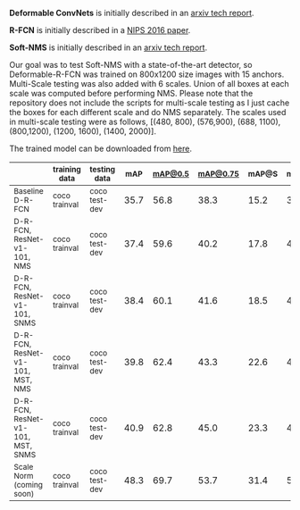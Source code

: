**Deformable ConvNets** is initially described in an [arxiv tech report](https://arxiv.org/abs/1703.06211).

**R-FCN** is initially described in a [NIPS 2016 paper](https://arxiv.org/abs/1605.06409).

**Soft-NMS** is initially described in an [arxiv tech report](https://arxiv.org/abs/1704.04503).

Our goal was to test Soft-NMS with a state-of-the-art detector, so Deformable-R-FCN was trained on 800x1200 size images with 15 anchors. Multi-Scale testing was also added with 6 scales. Union of all boxes at each scale was computed before performing NMS. Please note that the repository does not include the scripts for multi-scale testing as I just cache the boxes for each different scale and do NMS separately. The scales used in multi-scale testing were as follows, [(480, 800), (576,900), (688, 1100), (800,1200), (1200, 1600), (1400, 2000)]. 

The trained model can be downloaded from [here](https://drive.google.com/file/d/0B6T5quL13CdHZ3ZrRVNjcnFmZk0).

|                                 | <sub>training data</sub> | <sub>testing data</sub>  | <sub>mAP</sub>  | <sub>mAP@0.5</sub> | <sub>mAP@0.75</sub>| <sub>mAP@S</sub> | <sub>mAP@M</sub> | <sub>mAP@L</sub> | <sub>Recall</sub> |
|---------------------------------|---------------|---------------|------|---------|---------|-------|-------|-------|-------|
| <sub>Baseline D-R-FCN</sub> | <sub>coco trainval</sub> | <sub>coco test-dev</sub> | 35.7 | 56.8    | 38.3    | 15.2  | 38.8  | 51.5  |
| <sub>D-R-FCN, ResNet-v1-101, NMS</sub> | <sub>coco trainval</sub> | <sub>coco test-dev</sub> | 37.4 | 59.6    | 40.2    | 17.8  | 40.6  | 51.4  | 48.3  |
| <sub>D-R-FCN, ResNet-v1-101, SNMS</sub> | <sub>coco trainval</sub> | <sub>coco test-dev</sub> | 38.4 | 60.1    | 41.6    | 18.5  | 41.6  | 52.5  | 53.8  |
| <sub>D-R-FCN, ResNet-v1-101, MST, NMS</sub> | <sub>coco trainval</sub> | <sub>coco test-dev</sub> | 39.8 | 62.4    | 43.3    | 22.6  | 42.3  | 52.2  | 52.9  |
| <sub>D-R-FCN, ResNet-v1-101, MST, SNMS</sub> | <sub>coco trainval</sub> | <sub>coco test-dev</sub> | 40.9 | 62.8    | 45.0    | 23.3  | 43.6  | 53.3  | 60.4  |
| <sub>Scale Norm (coming soon) </sub> | <sub>coco trainval</sub> | <sub>coco test-dev</sub> | 48.3 | 69.7    | 53.7    | 31.4  | 51.6  | 60.7  | 66.7  |


